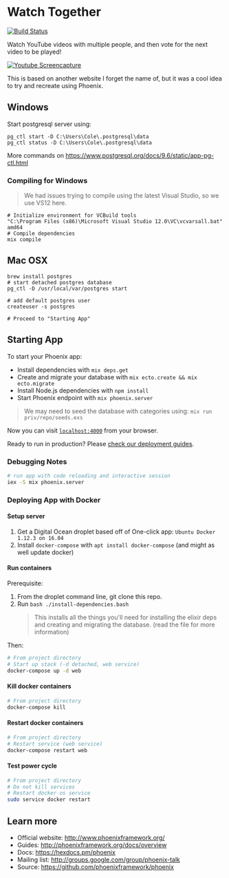# Watch Together

[![Build Status](https://travis-ci.org/colelawrence/phoenix_watch_together.svg?branch=master)](https://travis-ci.org/colelawrence/phoenix_watch_together)

Watch YouTube videos with multiple people, and then vote for the next video to be played!

[![Youtube Screencapture](https://user-images.githubusercontent.com/2925395/32995402-24bd4854-cd39-11e7-92b0-2e4d6603d9b1.png)](https://youtu.be/auam8-ga6gE)


This is based on another website I forget the name of, but it was a cool idea to try and recreate using Phoenix.

## Windows

Start postgresql server using:

```shell
pg_ctl start -D C:\Users\Cole\.postgresql\data
pg_ctl status -D C:\Users\Cole\.postgresql\data
```

More commands on https://www.postgresql.org/docs/9.6/static/app-pg-ctl.html

### Compiling for Windows

> We had issues trying to compile using the latest Visual Studio, so we use VS12 here.

```shell
# Initialize environment for VCBuild tools
"C:\Program Files (x86)\Microsoft Visual Studio 12.0\VC\vcvarsall.bat" amd64
# Compile dependencies
mix compile
```

## Mac OSX

```shell
brew install postgres
# start detached postgres database
pg_ctl -D /usr/local/var/postgres start

# add default postgres user
createuser -s postgres

# Proceed to "Starting App"
```

## Starting App

To start your Phoenix app:

  * Install dependencies with `mix deps.get`
  * Create and migrate your database with `mix ecto.create && mix ecto.migrate`
  * Install Node.js dependencies with `npm install`
  * Start Phoenix endpoint with `mix phoenix.server`

> We may need to seed the database with categories using: `mix run priv/repo/seeds.exs`

Now you can visit [`localhost:4000`](http://localhost:4000) from your browser.

Ready to run in production? Please [check our deployment guides](http://www.phoenixframework.org/docs/deployment).

### Debugging Notes

```sh
# run app with code reloading and interactive session
iex -S mix phoenix.server
```

### Deploying App with Docker

#### Setup server

 1. Get a Digital Ocean droplet based off of One-click app: `Ubuntu Docker 1.12.3 on 16.04`
 2. Install `docker-compose` with `apt install docker-compose` (and might as well update docker)

#### Run containers

Prerequisite: 
 1. From the droplet command line, git clone this repo.
 2. Run `bash ./install-dependencies.bash`
    > This installs all the things you'll need for installing the elixir deps and creating and migrating the database. (read the file for more information)

Then:

```bash
# From project directory
# Start up stack (-d detached, web service)
docker-compose up -d web
```

#### Kill docker containers

```bash
# From project directory
docker-compose kill
```

#### Restart docker containers

```bash
# From project directory
# Restart service (web service)
docker-compose restart web
```

#### Test power cycle

```bash
# From project directory
# Do not kill services
# Restart docker os service
sudo service docker restart
```
 


## Learn more

  * Official website: http://www.phoenixframework.org/
  * Guides: http://phoenixframework.org/docs/overview
  * Docs: https://hexdocs.pm/phoenix
  * Mailing list: http://groups.google.com/group/phoenix-talk
  * Source: https://github.com/phoenixframework/phoenix
